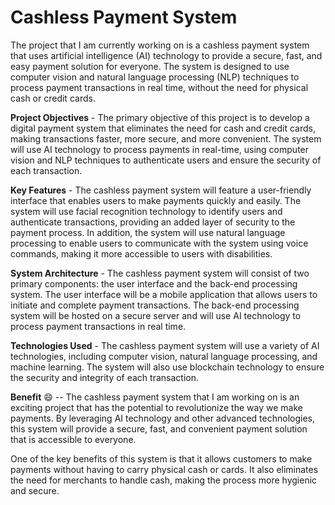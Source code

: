 
# Cashless Payment System 


The project that I am currently working on is a cashless payment system that uses artificial intelligence (AI) technology to provide a secure, fast, and easy payment solution for everyone. The system is designed to use computer vision and natural language processing (NLP) techniques to process payment transactions in real time, without the need for physical cash or credit cards.

**Project Objectives** - The primary objective of this project is to develop a digital payment system that eliminates the need for cash and credit cards, making transactions faster, more secure, and more convenient. The system will use AI technology to process payments in real-time, using computer vision and NLP techniques to authenticate users and ensure the security of each transaction.

**Key Features** - The cashless payment system will feature a user-friendly interface that enables users to make payments quickly and easily. The system will use facial recognition technology to identify users and authenticate transactions, providing an added layer of security to the payment process. In addition, the system will use natural language processing to enable users to communicate with the system using voice commands, making it more accessible to users with disabilities.

**System Architecture** - The cashless payment system will consist of two primary components: the user interface and the back-end processing system. The user interface will be a mobile application that allows users to initiate and complete payment transactions. The back-end processing system will be hosted on a secure server and will use AI technology to process payment transactions in real time.

**Technologies Used** - The cashless payment system will use a variety of AI technologies, including computer vision, natural language processing, and machine learning. The system will also use blockchain technology to ensure the security and integrity of each transaction.

**Benefit** 😄 -- The cashless payment system that I am working on is an exciting project that has the potential to revolutionize the way we make payments. By leveraging AI technology and other advanced technologies, this system will provide a secure, fast, and convenient payment solution that is accessible to everyone.

One of the key benefits of this system is that it allows customers to make payments without having to carry physical cash or cards. It also eliminates the need for merchants to handle cash, making the process more hygienic and secure.
